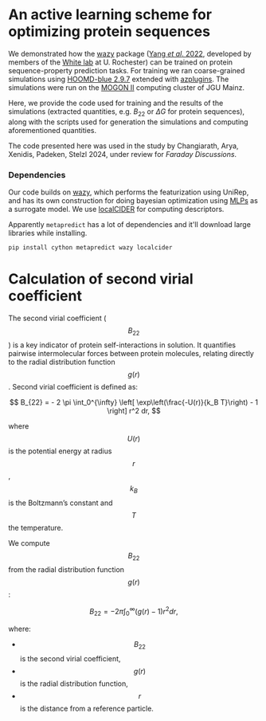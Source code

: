 # An active learning scheme for optimizing protein sequences

We demonstrated how the [wazy](https://github.com/ur-whitelab/wazy) package ([Yang _et al_. 2022](https://www.biorxiv.org/content/10.1101/2022.08.05.502972v1.abstract), developed by members of the [White lab](https://thewhitelab.org/) at U. Rochester) can be trained on protein sequence-property prediction tasks. For training we ran coarse-grained simulations using [HOOMD-blue 2.9.7](https://hoomd-blue.readthedocs.io/en/v2.9.7/) extended with [azplugins](https://github.com/mphowardlab/azplugins). The simulations were run on the [MOGON II](https://mogonwiki.zdv.uni-mainz.de/docs/introduction/what_is_mogon/) computing cluster of JGU Mainz.

Here, we provide the code used for training and the results of the simulations (extracted quantities, e.g. $B_{22}$ or $\Delta G$ for protein sequences), along with the scripts used for generation the simulations and computing aforementioned quantities.

The code presented here was used in the study by Changiarath, Arya, Xenidis, Padeken, Stelzl 2024, under review for _Faraday Discussions_.
### Dependencies

Our code builds on [wazy](https://github.com/ur-whitelab/wazy), which performs the featurization using UniRep, and has its own construction for doing bayesian optimization using [MLPs](https://en.wikipedia.org/wiki/Multilayer_perceptron) as a surrogate model. We use [localCIDER](https://pappulab.github.io/localCIDER/) for computing descriptors.

Apparently `metapredict` has a lot of dependencies and it'll download large libraries while installing.

```
pip install cython metapredict wazy localcider
```
# Calculation of second virial coefficient
The second virial coefficient ($$B_{22} $$) is a key indicator of protein self-interactions in solution. It quantifies pairwise intermolecular forces between protein molecules, relating directly to the radial distribution function   $$g(r)$$. Second virial coefficient is defined as:

$$
B_{22} = - 2 \pi \int_0^{\infty} \left[ \exp\left(\frac{-U(r)}{k_B T}\right) - 1 \right] r^2 dr,
$$

where $$U(r)$$ is the potential energy at radius $$r$$, $$k_B$$ is the Boltzmann’s constant and $$T$$ the temperature.

We compute $$B_{22}$$ from the radial distribution function $$g(r)$$:

$$
B_{22} =- 2 \pi \int_0^{\infty} (g(r) - 1) r^2 dr,
$$

where:
- $$B_{22} $$ is the second virial coefficient,
- $$g(r) $$ is the radial distribution function,
- $$r$$ is the distance from a reference particle.
